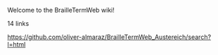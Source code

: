 Welcome to the BrailleTermWeb wiki!


14 links

https://github.com/oliver-almaraz/BrailleTermWeb_Austereich/search?l=html